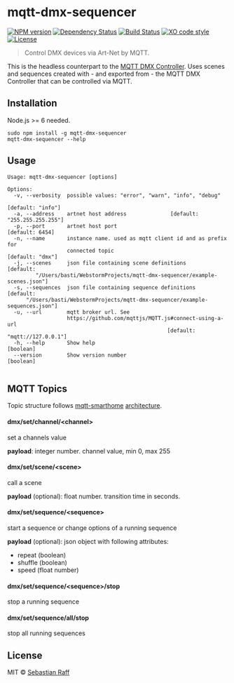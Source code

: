 # mqtt-dmx-sequencer

[![NPM version](https://badge.fury.io/js/mqtt-dmx-sequencer.svg)](http://badge.fury.io/js/mqtt-dmx-sequencer)
[![Dependency Status](https://img.shields.io/gemnasium/hobbyquaker/mqtt-dmx-sequencer.svg?maxAge=2592000)](https://gemnasium.com/github.com/hobbyquaker/mqtt-dmx-sequencer)
[![Build Status](https://travis-ci.org/hobbyquaker/mqtt-dmx-sequencer.svg?branch=master)](https://travis-ci.org/hobbyquaker/mqtt-dmx-sequencer)
[![XO code style](https://img.shields.io/badge/code_style-XO-5ed9c7.svg)](https://github.com/sindresorhus/xo)
[![License][mit-badge]][mit-url]

> Control DMX devices via Art-Net by MQTT.

This is the headless counterpart to the [MQTT DMX Controller](https://github.com/hobbyquaker/mqtt-dmx-controller). Uses 
scenes and sequences created with - and exported from - the MQTT DMX Controller that can be controlled via MQTT. 


## Installation

Node.js >= 6 needed.

```
sudo npm install -g mqtt-dmx-sequencer
mqtt-dmx-sequencer --help
```

## Usage

``` 
Usage: mqtt-dmx-sequencer [options]

Options:
  -v, --verbosity  possible values: "error", "warn", "info", "debug"
                                                               [default: "info"]
  -a, --address    artnet host address              [default: "255.255.255.255"]
  -p, --port       artnet host port                              [default: 6454]
  -n, --name       instance name. used as mqtt client id and as prefix for
                   connected topic                              [default: "dmx"]
  -j, --scenes     json file containing scene definitions              [default:
         "/Users/basti/WebstormProjects/mqtt-dmx-sequencer/example-scenes.json"]
  -s, --sequences  json file containing sequence definitions           [default:
      "/Users/basti/WebstormProjects/mqtt-dmx-sequencer/example-sequences.json"]
  -u, --url        mqtt broker url. See
                   https://github.com/mqttjs/MQTT.js#connect-using-a-url
                                                   [default: "mqtt://127.0.0.1"]
  -h, --help       Show help                                           [boolean]
  --version        Show version number                                 [boolean]


```

## MQTT Topics

Topic structure follows [mqtt-smarthome](https://github.com/mqtt-smarthome/mqtt-smarthome) [architecture](https://github.com/mqtt-smarthome/mqtt-smarthome/blob/master/Architecture.md).

#### dmx/set/channel/&lt;channel&gt;

set a channels value

**payload**: integer number. channel value, min 0, max 255

#### dmx/set/scene/&lt;scene&gt;

call a scene

**payload** (optional): float number. transition time in seconds.

#### dmx/set/sequence/&lt;sequence&gt;

start a sequence or change options of a running sequence

**payload** (optional): json object with following attributes:

* repeat (boolean)
* shuffle (boolean)
* speed (float number)

#### dmx/set/sequence/&lt;sequence&gt;/stop

stop a running sequence


#### dmx/set/sequence/all/stop

stop all running sequences

## License

MIT © [Sebastian Raff](https://github.com/hobbyquaker)

[mit-badge]: https://img.shields.io/badge/License-MIT-blue.svg?style=flat
[mit-url]: LICENSE
